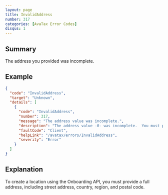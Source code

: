 ```yaml
---
layout: page
title: InvalidAddress
number: 317
categories: [AvaTax Error Codes]
disqus: 1
---
```


## Summary

The address you provided was incomplete.

## Example

```json
{
  "code": "InvalidAddress",
  "target": "Unknown",
  "details": [
    {
      "code": "InvalidAddress",
      "number": 317,
      "message": "The address value was incomplete.",
      "description": "The address value -0- was incomplete.  You must provide either a valid line + region + country + postal code.",
      "faultCode": "Client",
      "helpLink": "/avatax/errors/InvalidAddress",
      "severity": "Error"
    }
  ]
}
```

## Explanation

To create a location using the Onboarding API, you must provide a full address, including street address, country, region, and postal code.
